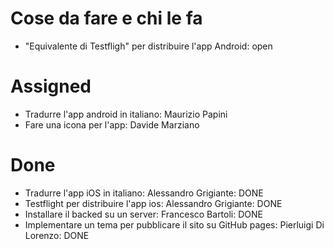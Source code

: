 # Cose da fare e chi le fa

- "Equivalente di Testfligh" per distribuire l'app Android: open

# Assigned

- Tradurre l'app android in italiano: Maurizio Papini
- Fare una icona per l'app: Davide Marziano

# Done
- Tradurre l'app iOS in italiano:  Alessandro Grigiante: DONE
- Testflight per distribuire l'app ios: Alessandro Grigiante: DONE
- Installare il backed su un server: Francesco Bartoli: DONE
- Implementare un tema per pubblicare il sito su GitHub pages: Pierluigi Di Lorenzo: DONE

